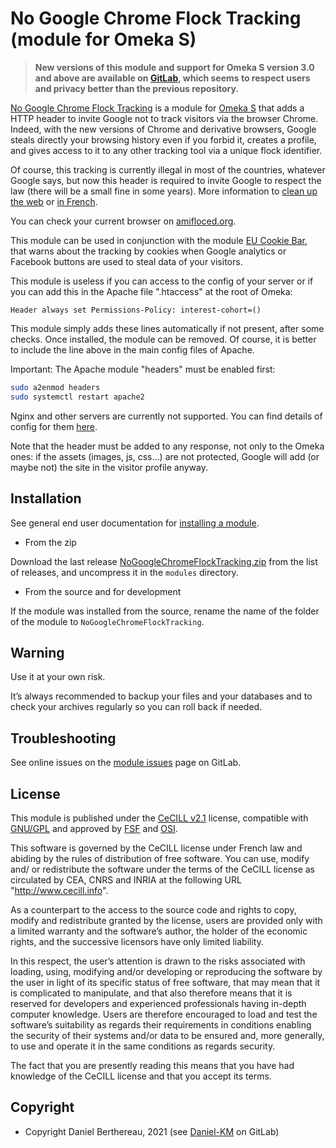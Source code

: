 No Google Chrome Flock Tracking (module for Omeka S)
====================================================

> __New versions of this module and support for Omeka S version 3.0 and above
> are available on [GitLab], which seems to respect users and privacy better
> than the previous repository.__

[No Google Chrome Flock Tracking] is a module for [Omeka S] that adds a HTTP
header to invite Google not to track visitors via the browser Chrome. Indeed,
with the new versions of Chrome and derivative browsers, Google steals directly
your browsing history even if you forbid it, creates a profile, and gives access
to it to any other tracking tool via a unique flock identifier.

Of course, this tracking is currently illegal in most of the countries, whatever
Google says, but now this header is required to invite Google to respect the law
(there will be a small fine in some years). More information to [clean up the web]
or [in French].

You can check your current browser on [amifloced.org].

This module can be used in conjunction with the module [EU Cookie Bar], that
warns about the tracking by cookies when Google analytics or Facebook buttons
are used to steal data of your visitors.

This module is useless if you can access to the config of your server or if you
can add this in the Apache file ".htaccess" at the root of Omeka:

```.htaccess
Header always set Permissions-Policy: interest-cohort=()
```

This module simply adds these lines automatically if not present, after some
checks. Once installed, the module can be removed. Of course, it is better to
include the line above in the main config files of Apache.

Important: The Apache module "headers" must be enabled first:

```sh
sudo a2enmod headers
sudo systemctl restart apache2
```

Nginx and other servers are currently not supported. You can find details of
config for them [here].

Note that the header must be added to any response, not only to the Omeka ones:
if the assets (images, js, css…) are not protected, Google will add (or maybe
not) the site in the visitor profile anyway.


Installation
------------

See general end user documentation for [installing a module].

* From the zip

Download the last release [NoGoogleChromeFlockTracking.zip] from the list of releases, and
uncompress it in the `modules` directory.

* From the source and for development

If the module was installed from the source, rename the name of the folder of
the module to `NoGoogleChromeFlockTracking`.


Warning
-------

Use it at your own risk.

It’s always recommended to backup your files and your databases and to check
your archives regularly so you can roll back if needed.


Troubleshooting
---------------

See online issues on the [module issues] page on GitLab.


License
-------

This module is published under the [CeCILL v2.1] license, compatible with
[GNU/GPL] and approved by [FSF] and [OSI].

This software is governed by the CeCILL license under French law and abiding by
the rules of distribution of free software. You can use, modify and/ or
redistribute the software under the terms of the CeCILL license as circulated by
CEA, CNRS and INRIA at the following URL "http://www.cecill.info".

As a counterpart to the access to the source code and rights to copy, modify and
redistribute granted by the license, users are provided only with a limited
warranty and the software’s author, the holder of the economic rights, and the
successive licensors have only limited liability.

In this respect, the user’s attention is drawn to the risks associated with
loading, using, modifying and/or developing or reproducing the software by the
user in light of its specific status of free software, that may mean that it is
complicated to manipulate, and that also therefore means that it is reserved for
developers and experienced professionals having in-depth computer knowledge.
Users are therefore encouraged to load and test the software’s suitability as
regards their requirements in conditions enabling the security of their systems
and/or data to be ensured and, more generally, to use and operate it in the same
conditions as regards security.

The fact that you are presently reading this means that you have had knowledge
of the CeCILL license and that you accept its terms.


Copyright
---------

* Copyright Daniel Berthereau, 2021 (see [Daniel-KM] on GitLab)


[No Google Chrome Flock Tracking]: https://gitlab.com/Daniel-KM/Omeka-S-module-NoGoogleChromeFlockTracking
[Omeka S]: https://omeka.org/s
[amifloced.org]: https://amifloced.org
[clean up the web]: https://cleanuptheweb.org
[in French]: https://framablog.org/2021/04/20/developpeurs-developpeuses-nettoyez-le-web
[here]: https://paramdeo.com/blog/opting-your-website-out-of-googles-floc-network
[EU Cookie Bar]: https://gitlab.com/Daniel-KM/Omeka-S-module-EUCookieBar
[installing a module]: https://dev.omeka.org/docs/s/user-manual/modules/#installing-modules
[NoGoogleChromeFlockTracking.zip]: https://gitlab.com/Daniel-KM/Omeka-S-module-NoGoogleChromeFlockTracking/-/releases
[module issues]: https://gitlab.com/Daniel-KM/Omeka-S-module-NoGoogleChromeFlockTracking/-/issues
[CeCILL v2.1]: https://www.cecill.info/licences/Licence_CeCILL_V2.1-en.html
[GNU/GPL]: https://www.gnu.org/licenses/gpl-3.0.html
[FSF]: https://www.fsf.org
[OSI]: https://opensource.org
[GitLab]: https://gitlab.com/Daniel-KM
[Daniel-KM]: https://gitlab.com/Daniel-KM "Daniel Berthereau"
